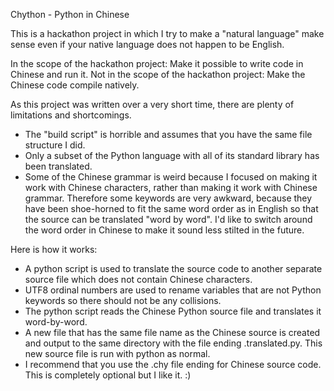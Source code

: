 Chython - Python in Chinese

This is a hackathon project in which I try to make a "natural language" make sense even if your native language does not happen to be English.

In the scope of the hackathon project: Make it possible to write code in Chinese and run it.
Not in the scope of the hackathon project: Make the Chinese code compile natively.

As this project was written over a very short time, there are plenty of limitations and shortcomings.

- The "build script" is horrible and assumes that you have the same file structure I did.
- Only a subset of the Python language with all of its standard library has been translated.
- Some of the Chinese grammar is weird because I focused on making it work with Chinese characters, rather than making it work with Chinese grammar. Therefore some keywords are very awkward, because they have been shoe-horned to fit the same word order as in English so that the source can be translated "word by word". I'd like to switch around the word order in Chinese to make it sound less stilted in the future.

Here is how it works:
- A python script is used to translate the source code to another separate source file which does not contain Chinese characters.
- UTF8 ordinal numbers are used to rename variables that are not Python keywords so there should not be any collisions.
- The python script reads the Chinese Python source file and translates it word-by-word.
- A new file that has the same file name as the Chinese source is created and output to the same directory with the file ending .translated.py. This new source file is run with python as normal.
- I recommend that you use the .chy file ending for Chinese source code. This is completely optional but I like it. :)